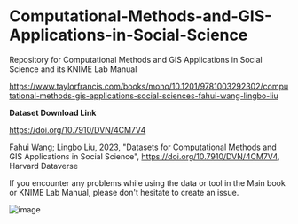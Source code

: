 # Computational-Methods-and-GIS-Applications-in-Social-Science

Repository for Computational Methods and GIS Applications in Social Science and its KNIME Lab Manual

https://www.taylorfrancis.com/books/mono/10.1201/9781003292302/computational-methods-gis-applications-social-sciences-fahui-wang-lingbo-liu

**Dataset Download Link**

 https://doi.org/10.7910/DVN/4CM7V4
 
Fahui Wang; Lingbo Liu, 2023, "Datasets for Computational Methods and GIS Applications in Social Science", https://doi.org/10.7910/DVN/4CM7V4, Harvard Dataverse

If you encounter any problems while using the data or tool in the Main book or KNIME Lab Manual, please don't hesitate to create an issue.

![image](https://github.com/UrbanGISer/Computational-Methods-and-GIS-Applications-in-Social-Science/assets/39640889/b0e8283c-7fed-4e23-bd71-3f6effe3ed4e)

